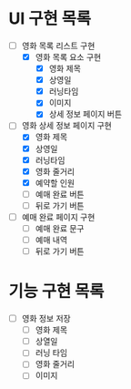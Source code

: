 # UI 구현 목록
- [ ] 영화 목록 리스트 구현
  - [X] 영화 목록 요소 구현
    - [X] 영화 제목
    - [X] 상영일
    - [X] 러닝타임
    - [X] 이미지
    - [X] 상세 정보 페이지 버튼
- [ ] 영화 상세 정보 페이지 구현
  - [x] 영화 제목
  - [x] 상영일
  - [x] 러닝타임
  - [x] 영화 줄거리
  - [x] 예약할 인원
  - [ ] 예매 완료 버튼
  - [ ] 뒤로 가기 버튼
- [ ] 예매 완료 페이지 구현
  - [ ] 예매 완료 문구
  - [ ] 예매 내역
  - [ ] 뒤로 가기 버튼

# 기능 구현 목록
- [ ] 영화 정보 저장
  - [ ] 영화 제목
  - [ ] 상열일
  - [ ] 러닝 타임
  - [ ] 영화 줄거리
  - [ ] 이미지
